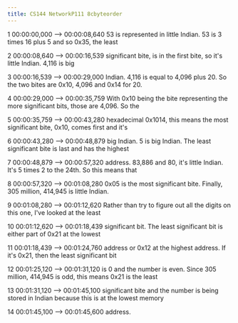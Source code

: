 ```yaml
---
title: CS144 NetworkP111 8cbyteorder
---
```


1
00:00:00,000 --> 00:00:08,640
53 is represented in little Indian. 53 is 3 times 16 plus 5 and so 0x35, the least

2
00:00:08,640 --> 00:00:16,539
significant bite, is in the first bite, so it's little Indian. 4,116 is big

3
00:00:16,539 --> 00:00:29,000
Indian. 4,116 is equal to 4,096 plus 20. So the two bites are 0x10, 4,096 and 0x14 for 20.

4
00:00:29,000 --> 00:00:35,759
With 0x10 being the bite representing the more significant bits, those are 4,096. So the

5
00:00:35,759 --> 00:00:43,280
hexadecimal 0x1014, this means the most significant bite, 0x10, comes first and it's

6
00:00:43,280 --> 00:00:48,879
big Indian. 5 is big Indian. The least significant bite is last and has the highest

7
00:00:48,879 --> 00:00:57,320
address. 83,886 and 80, it's little Indian. It's 5 times 2 to the 24th. So this means that

8
00:00:57,320 --> 00:01:08,280
0x05 is the most significant bite. Finally, 305 million, 414,945 is little Indian.

9
00:01:08,280 --> 00:01:12,620
Rather than try to figure out all the digits on this one, I've looked at the least

10
00:01:12,620 --> 00:01:18,439
significant bit. The least significant bit is either part of 0x21 at the lowest

11
00:01:18,439 --> 00:01:24,760
address or 0x12 at the highest address. If it's 0x21, then the least significant bit

12
00:01:25,120 --> 00:01:31,120
is 0 and the number is even. Since 305 million, 414,945 is odd, this means 0x21 is the least

13
00:01:31,120 --> 00:01:45,100
significant bite and the number is being stored in Indian because this is at the lowest memory

14
00:01:45,100 --> 00:01:45,600
address.

